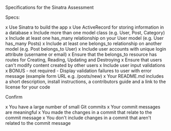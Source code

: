 Specifications for the Sinatra Assessment

Specs:

 x Use Sinatra to build the app
 x Use ActiveRecord for storing information in a database
 x Include more than one model class (e.g. User, Post, Category)
 x Include at least one has_many relationship on your User model (e.g. User has_many Posts)
 x Include at least one belongs_to relationship on another model (e.g. Post belongs_to User)
 x Include user accounts with unique login attribute (username or email)
 x Ensure that the belongs_to resource has routes for Creating, Reading, Updating and Destroying
 x Ensure that users can't modify content created by other users
 x Include user input validations
 x BONUS - not required - Display validation failures to user with error message (example form URL e.g. /posts/new)
 x Your README.md includes a short description, install instructions, a contributors guide and a link to the license for your code

Confirm

 x You have a large number of small Git commits
 x Your commit messages are meaningful
 x You made the changes in a commit that relate to the commit message
 x You don't include changes in a commit that aren't related to the commit message
